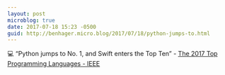 ```yaml
---
layout: post
microblog: true
date: 2017-07-18 15:23 -0500
guid: http://benhager.micro.blog/2017/07/18/python-jumps-to.html
---
```

💻 “Python jumps to No. 1, and Swift enters the Top Ten” - [The 2017 Top Programming Languages - IEEE](http://spectrum.ieee.org/computing/software/the-2017-top-programming-languages)
